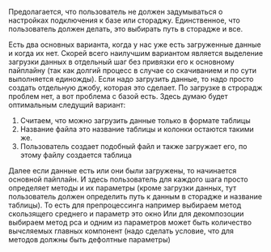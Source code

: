 Предолагается, что пользователь не должен задумываться о настройках 
подключения к базе или стораджу. Единственное, что пользователь 
должен делать, это выбирать путь в сторадже и все.

Есть два основных варианта, когда у нас уже есть загруженные данные
и когда их нет. Скорей всего наилучшим вариантом является выделение 
загрузки данных в отдельный шаг без привязки его к основному пайплайну 
(так как долгий процесс в случае со скачиванием и по сути выполняется единожды).
Если надо загрузить данные, то надо просто создать отдельную джобу, 
которая это сделает. 
По загрузке в строрадж проблем нет, а вот проблема с базой есть.
Здесь думаю будет оптимальным следущий вариант:
1. Считаем, что можно загрузить данные только в формате таблицы
2. Название файла это название таблицы и колонки остаются такими же.
3. Пользователь создает подобный файл и также загружает его, по этому файлу создается таблица

Далее если данные есть или они были загружены, то начинается 
основной пайплайн. И здесь пользователь для каждого шага просто 
определяет методы и их параметры (кроме загрузки данных, тут 
пользователь должен определить путь к данным в сторадже и название 
таблицы). То есть для препроцессинга 
например выбираем метод скользящего среднего и параметр это окно
Или для декомпозоции выбираем метод pca и одним из параметров может
быть количество вычсляемых главных компонент (надо сделать условие,
что для методов должны быть дефолтные параметры)
